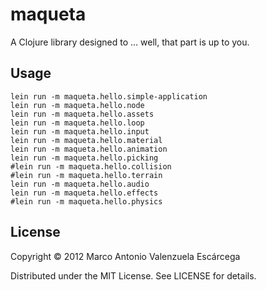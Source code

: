# maqueta

A Clojure library designed to ... well, that part is up to you.

## Usage

    lein run -m maqueta.hello.simple-application
    lein run -m maqueta.hello.node
    lein run -m maqueta.hello.assets
    lein run -m maqueta.hello.loop
    lein run -m maqueta.hello.input
    lein run -m maqueta.hello.material
    lein run -m maqueta.hello.animation
    lein run -m maqueta.hello.picking
    #lein run -m maqueta.hello.collision
    #lein run -m maqueta.hello.terrain
    lein run -m maqueta.hello.audio
    lein run -m maqueta.hello.effects
    #lein run -m maqueta.hello.physics

## License

Copyright © 2012 Marco Antonio Valenzuela Escárcega

Distributed under the MIT License. See LICENSE for details.
